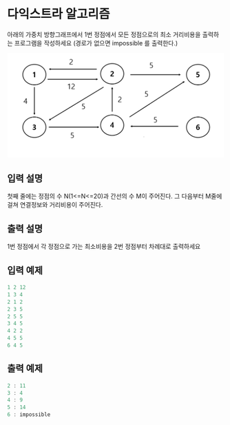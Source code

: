 # 다익스트라 알고리즘

아래의 가중치 방향그래프에서 1번 정점에서 모든 정점으로의 최소 거리비용을 출력하는 프로그램을 작성하세요 
(경로가 없으면 impossible 를 출력한다.)

![img.png](img.png)


## 입력 설명
첫째 줄에는 정점의 수 N(1<=N<=20)과 간선의 수 M이 주어진다. 그 다음부터 M줄에 걸쳐 연결정보와 거리비용이 주어진다.


## 출력 설명
1번 정점에서 각 정점으로 가는 최소비용을 2번 정점부터 차례대로 출력하세요

## 입력 예제

```java
1 2 12
1 3 4
2 1 2
2 3 5
2 5 5
3 4 5
4 2 2
4 5 5
6 4 5
```

## 출력 예제
```java
2 : 11
3 : 4
4 : 9
5 : 14
6 : impossible
```